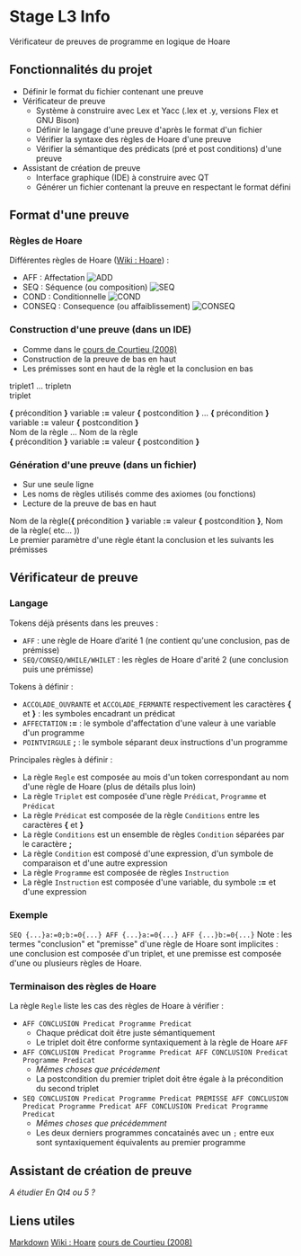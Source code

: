 # Stage L3 Info

Vérificateur de preuves de programme en logique de Hoare

## Fonctionnalités du projet

* Définir le format du fichier contenant une preuve
* Vérificateur de preuve
    * Système à construire avec Lex et Yacc (.lex et .y, versions Flex et GNU Bison)
    * Définir le langage d'une preuve d'après le format d'un fichier
    * Vérifier la syntaxe des règles de Hoare d'une preuve
    * Vérifier la sémantique des prédicats (pré et post conditions) d'une preuve
* Assistant de création de preuve
    * Interface graphique (IDE) à construire avec QT
    * Générer un fichier contenant la preuve en respectant le format défini

## Format d'une preuve

### Règles de Hoare

Différentes règles de Hoare ([Wiki : Hoare](https://fr.wikipedia.org/wiki/Logique_de_Hoare] "Wiki Hoare")) :
* AFF : Affectation
![ADD](https://upload.wikimedia.org/math/0/b/9/0b9a2415175302dce994af21a9218367.png "ADD")
* SEQ : Séquence (ou composition)
![SEQ](https://upload.wikimedia.org/math/a/6/f/a6f77b176903b2ee21016352ce1094b7.png "SEQ")
* COND : Conditionnelle
![COND](https://upload.wikimedia.org/math/e/e/4/ee4f74d64cb71775ea181039c1634ac6.png "COND")
* CONSEQ : Consequence (ou affaiblissement)
![CONSEQ](https://upload.wikimedia.org/math/e/7/4/e74a5e88893d68a24aa51b4f16f711f8.png "CONSEQ")

### Construction d'une preuve (dans un IDE)

* Comme dans le [cours de Courtieu (2008)](http://cedric.cnam.fr/~courtiep/downloads/hoare.pdf "Outils de preuve et vérification - Courtieu, 2008")
* Construction de la preuve de bas en haut
* Les prémisses sont en haut de la règle et la conclusion en bas

triplet1 ... tripletn  
      triplet

**{** précondition **}** variable **:=** valeur **{** postcondition **}** ... **{** précondition **}** variable **:=** valeur **{** postcondition **}**  
Nom de la règle ... Nom de la règle  
**{** précondition **}** variable **:=** valeur **{** postcondition **}**

### Génération d'une preuve (dans un fichier)

* Sur une seule ligne
* Les noms de règles utilisés comme des axiomes (ou fonctions)
* Lecture de la preuve de bas en haut

Nom de la règle(**{** précondition **}** variable **:=** valeur **{** postcondition **}**, Nom de la règle( etc... ))  
Le premier paramètre d'une règle étant la conclusion et les suivants les prémisses

## Vérificateur de preuve

### Langage

Tokens déjà présents dans les preuves :
* `AFF` : une règle de Hoare d’arité 1 (ne contient qu'une conclusion, pas de prémisse)
* `SEQ/CONSEQ/WHILE/WHILET` : les règles de Hoare d'arité 2 (une conclusion puis une prémisse)

Tokens à définir :
* `ACCOLADE_OUVRANTE` et `ACCOLADE_FERMANTE` respectivement les caractères **{** et **}** : les symboles encadrant un prédicat
* `AFFECTATION` **:=** : le symbole d'affectation d'une valeur à une variable d'un programme
* `POINTVIRGULE` **;** : le symbole séparant deux instructions d'un programme

Principales règles à définir :
* La règle `Regle` est composée au mois d'un token correspondant au nom d'une règle de Hoare (plus de détails plus loin)
* La règle `Triplet` est composée d'une règle `Prédicat`, `Programme` et `Prédicat`
* La règle `Prédicat` est composée de la règle `Conditions` entre les caractères **{** et **}**
* La règle `Conditions` est un ensemble de règles `Condition` séparées par le caractère **;**
* La règle `Condition` est composé d'une expression, d'un symbole de comparaison et d'une autre expression
* La règle `Programme` est composée de règles `Instruction`
* La règle `Instruction` est composée d'une variable, du symbole **:=** et d'une expression

### Exemple

`SEQ {...}a:=0;b:=0{...} AFF {...}a:=0{...} AFF {...}b:=0{...}`
Note : les termes "conclusion" et "premisse" d'une règle de Hoare sont implicites : une conclusion est composée d'un triplet, et une premisse est composée d'une ou plusieurs règles de Hoare.

### Terminaison des règles de Hoare

La règle `Regle` liste les cas des règles de Hoare à vérifier :
* `AFF CONCLUSION Predicat Programme Predicat`
    * Chaque prédicat doit être juste sémantiquement
    * Le triplet doit être conforme syntaxiquement à la règle de Hoare `AFF`
* `AFF CONCLUSION Predicat Programme Predicat AFF CONCLUSION Predicat Programme Predicat`
    * *Mêmes choses que précédement*
    * La postcondition du premier triplet doit être égale à la précondition du second triplet
* `SEQ CONCLUSION Predicat Programme Predicat PREMISSE AFF CONCLUSION Predicat Programme Predicat AFF CONCLUSION Predicat Programme Predicat`
    * *Mêmes choses que précédemment*
    * Les deux derniers programmes concatainés avec un `;` entre eux sont syntaxiquement équivalents au premier programme

## Assistant de création de preuve

*A étudier*
*En Qt4 ou 5 ?*

## Liens utiles

[Markdown](https://fr.wikipedia.org/wiki/Markdown "Wiki Markdown")
[Wiki : Hoare](https://fr.wikipedia.org/wiki/Logique_de_Hoare] "Wiki Hoare")
[cours de Courtieu (2008)](http://cedric.cnam.fr/~courtiep/downloads/hoare.pdf "Outils de preuve et vérification - Courtieu, 2008")